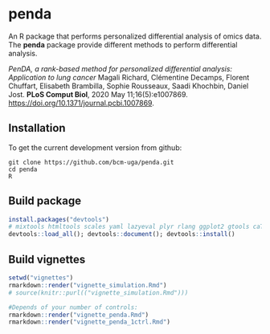 # penda

An R package that performs personalized differential analysis of omics data.
The __penda__ package provide different methods to perform differential analysis.

*PenDA, a rank-based method for personalized differential analysis: Application to lung cancer*
Magali Richard, Clémentine Decamps, Florent Chuffart, Elisabeth Brambilla, Sophie Rousseaux, Saadi Khochbin, Daniel Jost.
**PLoS Comput Biol**, 2020 May 11;16(5):e1007869. 
https://doi.org/10.1371/journal.pcbi.1007869.


## Installation

To get the current development version from github:

```
git clone https://github.com/bcm-uga/penda.git
cd penda 
R
```


## Build package

```R
install.packages("devtools")
# mixtools htmltools scales yaml lazyeval plyr rlang ggplot2 gtools caTools KernSmooth
devtools::load_all(); devtools::document(); devtools::install()
```
## Build vignettes

```R
setwd("vignettes")
rmarkdown::render("vignette_simulation.Rmd")
# source(knitr::purl(("vignette_simulation.Rmd")))

#Depends of your number of controls:
rmarkdown::render("vignette_penda.Rmd")
rmarkdown::render("vignette_penda_1ctrl.Rmd")

```

